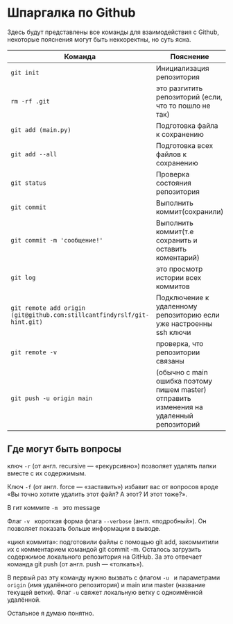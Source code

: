 # Шпаргалка по Github
Здесь будут представлены все команды для взаимодействия с Github, некоторые пояснения могут быть неккоректны, но суть ясна.

Команда | Пояснение
---|---
`git init`| Инициализация репозитория
`rm -rf .git` | это разгитить репозиторий (если, что то пошло не так)
`git add (main.py)` | Подготовка файла к сохранению
`git add --all` | Подготовка всех файлов к сохранению
`git status` | Проверка состояния репозитория
`git commit` | Выполнить коммит(сохранили)
`git commit -m 'сообщение!'` | Выполнить коммит(т.е сохранить и оставить коментарий)
`git log` | это просмотр истории всех коммитов
`git remote add origin (git@github.com:stillcantfindyrslf/git-hint.git)` | Подключение к удаленному репозиторию если уже настроенны ssh ключи
`git remote -v` | проверка, что репозитории связаны
`git push -u origin main` | (обычно с main ошибка поэтому пишем master) отправить изменения на удаленный репозиторий
## Где могут быть вопросы

ключ `-r` (от англ. recursive — «рекурсивно») позволяет удалять папки вместе с их содержимым.

Ключ `-f` (от англ. force — «заставить») избавит вас от вопросов вроде «Вы точно хотите удалить этот файл? А этот? И этот тоже?».

В гит коммите `-m ` это message

Флаг `-v `  короткая форма флага `--verbose` (англ. «подробный»). Он позволяет показать больше информации в выводе.

«цикл коммита»: подготовили файлы с помощью git add, закоммитили их с комментарием командой git commit -m. Осталось загрузить содержимое локального репозитория на GitHub. За это отвечает команда git push (от англ. push — «толкать»).

В первый раз эту команду нужно вызвать с флагом `-u ` и параметрами `origin` (имя удалённого репозитория) и main или master (название текущей ветки). Флаг `-u` свяжет локальную ветку с одноимённой удалённой.

Остальное я думаю понятно.

